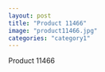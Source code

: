 ```yaml
---
layout: post
title: "Product 11466"
image: "product11466.jpg"
categories: "category1"
---
```

Product 11466
